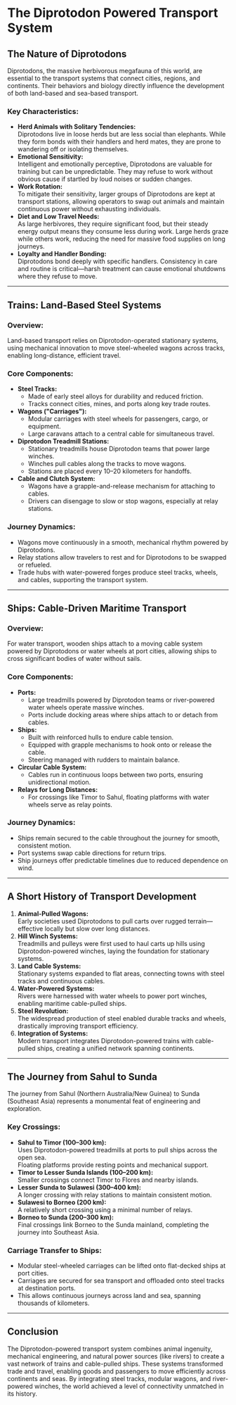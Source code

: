 # **The Diprotodon Powered Transport System**

## **The Nature of Diprotodons**

Diprotodons, the massive herbivorous megafauna of this world, are essential to the transport systems that connect cities, regions, and continents. Their behaviors and biology directly influence the development of both land-based and sea-based transport.

### **Key Characteristics:**

- **Herd Animals with Solitary Tendencies:**  
  Diprotodons live in loose herds but are less social than elephants. While they form bonds with their handlers and herd mates, they are prone to wandering off or isolating themselves.
- **Emotional Sensitivity:**  
  Intelligent and emotionally perceptive, Diprotodons are valuable for training but can be unpredictable. They may refuse to work without obvious cause if startled by loud noises or sudden changes.
- **Work Rotation:**  
  To mitigate their sensitivity, larger groups of Diprotodons are kept at transport stations, allowing operators to swap out animals and maintain continuous power without exhausting individuals.
- **Diet and Low Travel Needs:**  
  As large herbivores, they require significant food, but their steady energy output means they consume less during work. Large herds graze while others work, reducing the need for massive food supplies on long journeys.
- **Loyalty and Handler Bonding:**  
  Diprotodons bond deeply with specific handlers. Consistency in care and routine is critical—harsh treatment can cause emotional shutdowns where they refuse to move.

---

## **Trains: Land-Based Steel Systems**

### **Overview:**

Land-based transport relies on Diprotodon-operated stationary systems, using mechanical innovation to move steel-wheeled wagons across tracks, enabling long-distance, efficient travel.

### **Core Components:**

- **Steel Tracks:**
  - Made of early steel alloys for durability and reduced friction.
  - Tracks connect cities, mines, and ports along key trade routes.
- **Wagons ("Carriages"):**
  - Modular carriages with steel wheels for passengers, cargo, or equipment.
  - Large caravans attach to a central cable for simultaneous travel.
- **Diprotodon Treadmill Stations:**
  - Stationary treadmills house Diprotodon teams that power large winches.
  - Winches pull cables along the tracks to move wagons.
  - Stations are placed every 10–20 kilometers for handoffs.
- **Cable and Clutch System:**
  - Wagons have a grapple-and-release mechanism for attaching to cables.
  - Drivers can disengage to slow or stop wagons, especially at relay stations.

### **Journey Dynamics:**

- Wagons move continuously in a smooth, mechanical rhythm powered by Diprotodons.
- Relay stations allow travelers to rest and for Diprotodons to be swapped or refueled.
- Trade hubs with water-powered forges produce steel tracks, wheels, and cables, supporting the transport system.

---

## **Ships: Cable-Driven Maritime Transport**

### **Overview:**

For water transport, wooden ships attach to a moving cable system powered by Diprotodons or water wheels at port cities, allowing ships to cross significant bodies of water without sails.

### **Core Components:**

- **Ports:**
  - Large treadmills powered by Diprotodon teams or river-powered water wheels operate massive winches.
  - Ports include docking areas where ships attach to or detach from cables.
- **Ships:**
  - Built with reinforced hulls to endure cable tension.
  - Equipped with grapple mechanisms to hook onto or release the cable.
  - Steering managed with rudders to maintain balance.
- **Circular Cable System:**
  - Cables run in continuous loops between two ports, ensuring unidirectional motion.
- **Relays for Long Distances:**
  - For crossings like Timor to Sahul, floating platforms with water wheels serve as relay points.

### **Journey Dynamics:**

- Ships remain secured to the cable throughout the journey for smooth, consistent motion.
- Port systems swap cable directions for return trips.
- Ship journeys offer predictable timelines due to reduced dependence on wind.

---

## **A Short History of Transport Development**

1. **Animal-Pulled Wagons:**  
   Early societies used Diprotodons to pull carts over rugged terrain—effective locally but slow over long distances.
2. **Hill Winch Systems:**  
   Treadmills and pulleys were first used to haul carts up hills using Diprotodon-powered winches, laying the foundation for stationary systems.
3. **Land Cable Systems:**  
   Stationary systems expanded to flat areas, connecting towns with steel tracks and continuous cables.
4. **Water-Powered Systems:**  
   Rivers were harnessed with water wheels to power port winches, enabling maritime cable-pulled ships.
5. **Steel Revolution:**  
   The widespread production of steel enabled durable tracks and wheels, drastically improving transport efficiency.
6. **Integration of Systems:**  
   Modern transport integrates Diprotodon-powered trains with cable-pulled ships, creating a unified network spanning continents.

---

## **The Journey from Sahul to Sunda**

The journey from Sahul (Northern Australia/New Guinea) to Sunda (Southeast Asia) represents a monumental feat of engineering and exploration.

### **Key Crossings:**

- **Sahul to Timor (100–300 km):**  
  Uses Diprotodon-powered treadmills at ports to pull ships across the open sea.  
  Floating platforms provide resting points and mechanical support.
- **Timor to Lesser Sunda Islands (100–200 km):**  
  Smaller crossings connect Timor to Flores and nearby islands.
- **Lesser Sunda to Sulawesi (300–400 km):**  
  A longer crossing with relay stations to maintain consistent motion.
- **Sulawesi to Borneo (200 km):**  
  A relatively short crossing using a minimal number of relays.
- **Borneo to Sunda (200–300 km):**  
  Final crossings link Borneo to the Sunda mainland, completing the journey into Southeast Asia.

### **Carriage Transfer to Ships:**

- Modular steel-wheeled carriages can be lifted onto flat-decked ships at port cities.
- Carriages are secured for sea transport and offloaded onto steel tracks at destination ports.
- This allows continuous journeys across land and sea, spanning thousands of kilometers.

---

## **Conclusion**

The Diprotodon-powered transport system combines animal ingenuity, mechanical engineering, and natural power sources (like rivers) to create a vast network of trains and cable-pulled ships. These systems transformed trade and travel, enabling goods and passengers to move efficiently across continents and seas. By integrating steel tracks, modular wagons, and river-powered winches, the world achieved a level of connectivity unmatched in its history.

